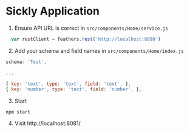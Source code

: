 # Sickly Application 



1. Ensure API URL is correct in `src/components/Home/service.js`
```js
  var restClient = feathers.rest('http://localhost:8080')
```

2. Add your schema and field names in `src/components/Home/index.js`
```js
schema: 'Test',

...

{ key: 'text', type: 'text', field: 'text', },
{ key: 'number', type: 'text', field: 'number', },
```

3. Start 
```
npm start
```

4. Visit http://localhost:8081/ 
